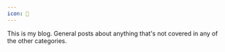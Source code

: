 ```yaml
---
icon: 📝
---
```


This is my blog. General posts about anything that's not covered in any of the other categories.
